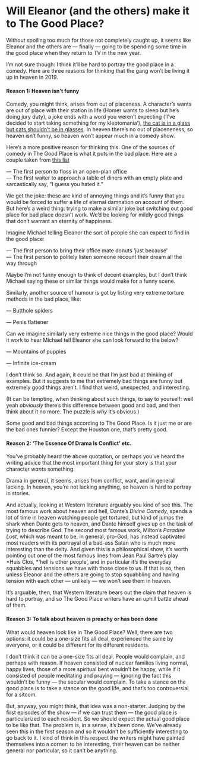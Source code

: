 # Will Eleanor (and the others) make it to The Good Place?

Without spoiling too much for those not completely caught up, it seems like
Eleanor and the others are — finally — going to be spending some time in the
good place when they return to TV in the new year.

I’m not sure though: I think it’ll be hard to portray the good place in a
comedy. Here are three reasons for thinking that the gang won’t be living it up
in heaven in 2019.

#### Reason 1: Heaven isn’t funny

Comedy, you might think, arises from out of placeness. A character’s wants are
out of place with their station in life (Homer wants to sleep but he’s doing
jury duty), a joke ends with a word you weren’t expecting (‘I’ve decided to
start taking something for my kleptomania’), [the cat is in a glass but cats
shouldn’t be in glasses](https://www.youtube.com/watch?v=9Mk_t78IeO8). In heaven
there’s no out of placeneness, so heaven isn’t funny, so heaven won’t appear
much in a comedy show.

Here’s a more positive reason for thinking this. One of the sources of comedy in
The Good Place is what it puts in the bad place. Here are a couple taken from
[this list](https://www.newsweek.com/good-place-bad-place-784997)

— The first person to floss in an open-plan office<br>  — The first waiter to
approach a table of diners with an empty plate and sarcastically say, “I guess
you hated it.”

We get the joke: these are kind of annoying things and it’s funny that you would
be forced to suffer a life of eternal damnation on account of them. But here’s a
weird thing: trying to make a similar joke but switching out good place for bad
place doesn’t work. We’d be looking for mildly good things that don’t warrant an
eternity of happiness.

Imagine Michael telling Eleanor the sort of people she can expect to find in the
good place:

— The first person to bring their office mate donuts ‘just because’<br>  — The
first person to politely listen someone recount their dream all the way through

Maybe I’m not funny enough to think of decent examples, but I don’t think
Michael saying these or similar things would make for a funny scene.

Similarly, another source of humour is got by listing very extreme torture
methods in the bad place, like:

— Butthole spiders

— Penis flattener

Can we imagine similarly very extreme nice things in the good place? Would it
work to hear Michael tell Eleanor she can look forward to the below?

— Mountains of puppies

— Infinite ice-cream

I don’t think so. And again, it could be that I’m just bad at thinking of
examples. But it suggests to me that extremely bad things are funny but
extremely good things aren’t. I find that weird, unexpected, and interesting.

(It can be tempting, when thinking about such things, to say to yourself: well
yeah *obviously* there’s this difference between good and bad, and then think
about it no more. The puzzle is *why* it’s obvious.)

<span class="figcaption_hack">Some good and bad things according to The Good Place. Is it just me or are the
bad ones funnier? Except the Houston one, that’s pretty good.</span>

#### Reason 2: ‘The Essence Of Drama Is Conflict’ etc.

You’ve probably heard the above quotation, or perhaps you’ve heard the writing
advice that the most important thing for your story is that your character
*wants* something.

Drama in general, it seems, arises from conflict, want, and in general lacking.
In heaven, you’re not lacking anything, so heaven is hard to portray in stories.

And actually, looking at Western literature arguably you kind of see this. The
most famous work about heaven and hell, Dante’s *Divine Comedy,* spends a lot of
time in heaven watching people get tortured, but kind of jumps the shark when
Dante gets to heaven, and Dante himself gives up on the task of trying to
describe God. The second most famous work, Milton’s *Paradise Lost*, which was
meant to be, in general, pro-God, has instead captivated most readers with its
portrayal of a bad-ass Satan who is much more interesting than the deity. And
given this is a philosophical show, it’s worth pointing out one of the most
famous lines from Jean Paul Sartre’s play *Huis Clos, *‘hell is other people’,
and in particular it’s the everyday squabbles and tensions we have with those
close to us. If that is so, then unless Eleanor and the others are going to stop
squabbling and having tension with each other — unlikely — we won’t see them in
heaven.

It’s arguable, then, that Western literature bears out the claim that heaven is
hard to portray, and so The Good Place writers have an uphill battle ahead of
them.

#### Reason 3: To talk about heaven is preachy or has been done

What would heaven look like in The Good Place? Well, there are two options: it
could be a one-size fits all deal, experienced the same by everyone, or it could
be different for its different residents.

I don’t think it can be a one-size fits all deal. People would complain, and
perhaps with reason. If heaven consisted of nuclear families living normal,
happy lives, those of a more spiritual bent wouldn’t be happy, while if it
consisted of people meditating and praying — ignoring the fact this wouldn’t be
funny — the secular would complain. To take a stance on the good place is to
take a stance on the good life, and that’s too controversial for a sitcom.

But, anyway, you might think, that idea was a non-starter. Judging by the first
episodes of the show — if we can trust them — the good place is particularized
to each resident. So we should expect the actual good place to be like that. The
problem is, in a sense, it’s been done. We’ve already seen this in the first
season and so it wouldn’t be sufficiently interesting to go back to it. I kind
of think in this respect the writers might have painted themselves into a
corner: to be interesting, their heaven can be neither general nor particular,
so it can’t be anything.

